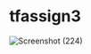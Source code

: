 # tfassign3
![Screenshot (224)](https://user-images.githubusercontent.com/118460780/209338621-397eb4ba-9e36-4354-9724-9e2f853adad0.png)
